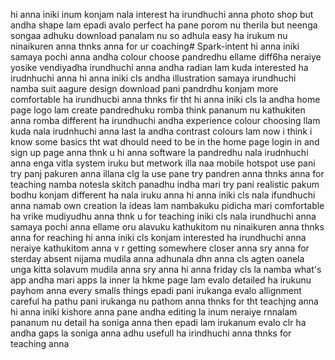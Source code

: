 hi anna iniki inum konjam nala interest ha irundhuchi anna photo shop but andha shape lam epadi avalo perfect ha pane porom nu therila but neenga songaa adhuku download panalam nu so adhula easy ha irukum nu ninaikuren anna thnks anna for ur coaching# Spark-intent
hi anna iniki samaya pochi anna andha colour choose pandredhu ellame diff6ha neraiye yosike vendiyadha irundhuchi anna andha radian lam kuda interested ha irudnhuchi anna 
hi anna iniki cls andha illustration samaya irundhuchi namba suit aagure design download pani pandrdhu konjam more comfortable ha irundhucbi anna thnks fir tht
hi anna iniki cls la andha home page logo lam create pandredhuku romba think pananum nu kathukiten anna romba different ha irundhuchi andha experience colour choosing llam kuda nala irudnhuchi anna last la andha contrast colours lam now i think i know some basics tht wat dhould need to be in the home page login in and sign up page anna thnk u
hi anna software la pandredhu nala irudnhuchi anna enga vitla system iruku but metwork illa naa mobile hotspot use pani try panj pakuren anna illana clg la use pane try pandren anna thnks anna for teaching namba notesla skitch panadhu indha mari try pani realistic pakum bodhu konjam different ha nala iruku anna
hi anna iniki cls nala ifundhuchi anna namab own creation la ideas lam nambakuku pidicha mari comfortable ha vrike mudiyudhu anna thnk u for teaching
iniki cls nala irundhuchi anna samaya pochi anna ellame oru alavuku kathukitom nu ninaikuren anna thnks anna for reaching 
hi anna iniki cls konjam interested ha irundhuchi anna neraiye kathukitom anna v  r getting somewhere closer anna sry anna for sterday absent nijama mudila anna adhunala dhn anna cls agten oanela unga kitta solavum mudila anna sry anna
hi anna friday cls la namba what's app andha mari apps la inner la hkme page lam evalo detailed ha irukunu payhom anna every smalls things epadi pani irukanga evalo allignment careful ha pathu pani irukanga nu pathom anna thnks for tht teachjng anna
hi anna iniki kishore anna pane andha editing la inum neraiye rnnalam pananum nu detail ha soniga anna then epadi lam irukanum evalo clr ha andha gaps la soniga anna adhu usefull ha irindhuchi anna thnks for teaching anna 
